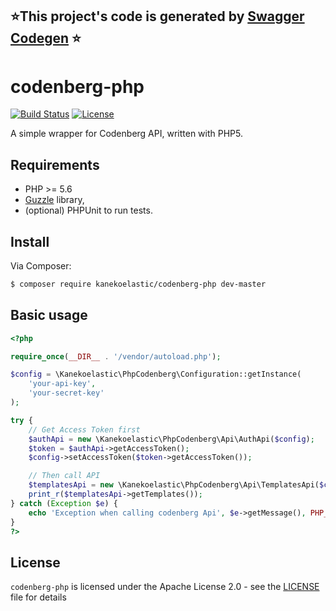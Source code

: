 ## ⭐️This project's code is generated by [Swagger Codegen](https://github.com/swagger-api/swagger-codegen) ⭐️

# codenberg-php

[![Build Status](https://travis-ci.org/kanekoelastic/codenberg-php.svg?branch=master)](https://travis-ci.org/kanekoelastic/codenberg-php)
[![License](https://img.shields.io/badge/License-Apache%202.0-blue.svg)](https://opensource.org/licenses/Apache-2.0)

A simple wrapper for Codenberg API, written with PHP5.

## Requirements

* PHP >= 5.6
* [Guzzle](https://github.com/guzzle/guzzle) library,
* (optional) PHPUnit to run tests.

## Install

Via Composer:

```bash
$ composer require kanekoelastic/codenberg-php dev-master
```

## Basic usage

```php
<?php

require_once(__DIR__ . '/vendor/autoload.php');

$config = \Kanekoelastic\PhpCodenberg\Configuration::getInstance(
    'your-api-key',
    'your-secret-key'
);

try {
    // Get Access Token first
    $authApi = new \Kanekoelastic\PhpCodenberg\Api\AuthApi($config);
    $token = $authApi->getAccessToken();
    $config->setAccessToken($token->getAccessToken());

    // Then call API
    $templatesApi = new \Kanekoelastic\PhpCodenberg\Api\TemplatesApi($config);
    print_r($templatesApi->getTemplates());
} catch (Exception $e) {
    echo 'Exception when calling codenberg Api', $e->getMessage(), PHP_EOL;
}
?>
```

## License

`codenberg-php` is licensed under the Apache License 2.0 - see the  [LICENSE](LICENSE/)  file for details
